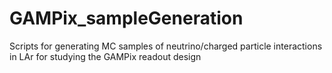 # GAMPix_sampleGeneration
Scripts for generating MC samples of neutrino/charged particle interactions in LAr for studying the GAMPix readout design
